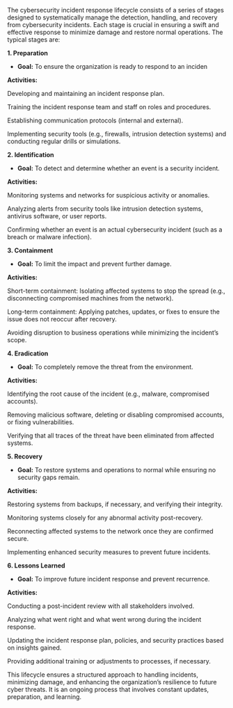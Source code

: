 The cybersecurity incident response lifecycle consists of a series of stages designed to systematically manage the detection, handling, and recovery from cybersecurity incidents. Each stage is crucial in ensuring a swift and effective response to minimize damage and restore normal operations. The typical stages are:

<b> 1. Preparation </b>

* **Goal:** To ensure the organization is ready to respond to an inciden
  
<b> Activities:</b>

Developing and maintaining an incident response plan.

Training the incident response team and staff on roles and procedures.

Establishing communication protocols (internal and external).

Implementing security tools (e.g., firewalls, intrusion detection systems) and conducting regular drills or simulations.

<b>2. Identification</b>

* **Goal:** To detect and determine whether an event is a security incident.

<b>Activities:</b>

Monitoring systems and networks for suspicious activity or anomalies.

Analyzing alerts from security tools like intrusion detection systems, antivirus software, or user reports.

Confirming whether an event is an actual cybersecurity incident (such as a breach or malware infection).

<b>3. Containment</b>

* **Goal:** To limit the impact and prevent further damage.

<b>Activities:</b>

Short-term containment: Isolating affected systems to stop the spread (e.g., disconnecting compromised machines from the network).

Long-term containment: Applying patches, updates, or fixes to ensure the issue does not reoccur after recovery.

Avoiding disruption to business operations while minimizing the incident’s scope.

<b>4. Eradication</b>

* **Goal:** To completely remove the threat from the environment.

<b>Activities:</b>

Identifying the root cause of the incident (e.g., malware, compromised accounts).

Removing malicious software, deleting or disabling compromised accounts, or fixing vulnerabilities.

Verifying that all traces of the threat have been eliminated from affected systems.

<b>5. Recovery</b>

* **Goal:** To restore systems and operations to normal while ensuring no security gaps remain.

<b>Activities:</b>

Restoring systems from backups, if necessary, and verifying their integrity.

Monitoring systems closely for any abnormal activity post-recovery.

Reconnecting affected systems to the network once they are confirmed secure.

Implementing enhanced security measures to prevent future incidents.

<b>6. Lessons Learned</b>

* **Goal:** To improve future incident response and prevent recurrence.

<b>Activities:</b>

Conducting a post-incident review with all stakeholders involved.

Analyzing what went right and what went wrong during the incident response.

Updating the incident response plan, policies, and security practices based on insights gained.

Providing additional training or adjustments to processes, if necessary.

This lifecycle ensures a structured approach to handling incidents, minimizing damage, and enhancing the organization’s resilience to future cyber threats. It is an ongoing process that involves constant updates, preparation, and learning.
